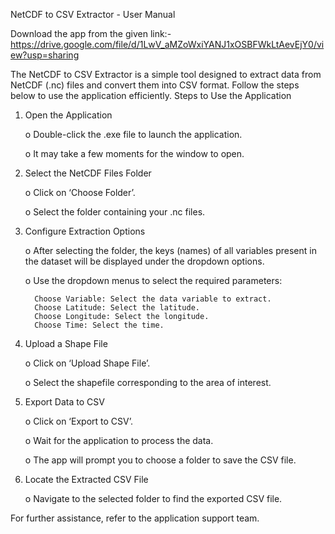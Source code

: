 NetCDF to CSV Extractor - User Manual

Download the app from the given link:-
https://drive.google.com/file/d/1LwV_aMZoWxiYANJ1xOSBFWkLtAevEjY0/view?usp=sharing

The NetCDF to CSV Extractor is a simple tool designed to extract data from NetCDF (.nc) files and convert them into CSV format. Follow the steps below to use the application efficiently.
Steps to Use the Application
1.	Open the Application

  	o	Double-click the .exe file to launch the application.
  	
  	o	It may take a few moments for the window to open.
3.	Select the NetCDF Files Folder
   
    o	Click on ‘Choose Folder’.
  	
    o	Select the folder containing your .nc files.
5.	Configure Extraction Options

  	o	After selecting the folder, the keys (names) of all variables present in the dataset will be displayed under the dropdown options.
  	
    o	Use the dropdown menus to select the required parameters:
  	
          Choose Variable: Select the data variable to extract.
          Choose Latitude: Select the latitude.
          Choose Longitude: Select the longitude.
          Choose Time: Select the time.
7.	Upload a Shape File 

  	o	Click on ‘Upload Shape File’.
  	
    o	Select the shapefile corresponding to the area of interest.
9.	Export Data to CSV

  	o	Click on ‘Export to CSV’.
  	
    o	Wait for the application to process the data.
  	
    o	The app will prompt you to choose a folder to save the CSV file.
11.	Locate the Extracted CSV File
  
    o	Navigate to the selected folder to find the exported CSV file.
  
For further assistance, refer to the application support team.

